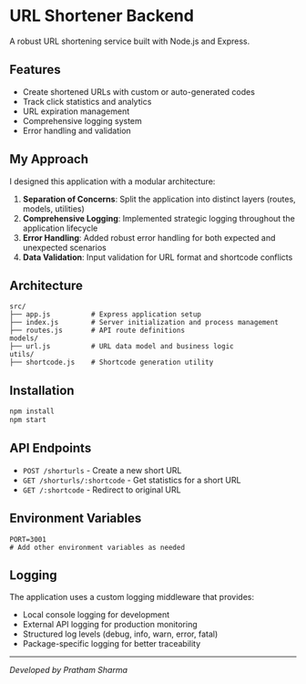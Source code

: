 # URL Shortener Backend

A robust URL shortening service built with Node.js and Express.

## Features

- Create shortened URLs with custom or auto-generated codes
- Track click statistics and analytics
- URL expiration management
- Comprehensive logging system
- Error handling and validation

## My Approach

I designed this application with a modular architecture:

1. **Separation of Concerns**: Split the application into distinct layers (routes, models, utilities)
2. **Comprehensive Logging**: Implemented strategic logging throughout the application lifecycle
3. **Error Handling**: Added robust error handling for both expected and unexpected scenarios
4. **Data Validation**: Input validation for URL format and shortcode conflicts

## Architecture

```
src/
├── app.js          # Express application setup
├── index.js        # Server initialization and process management
├── routes.js       # API route definitions
models/
├── url.js          # URL data model and business logic
utils/
├── shortcode.js    # Shortcode generation utility
```

## Installation

```bash
npm install
npm start
```

## API Endpoints

- `POST /shorturls` - Create a new short URL
- `GET /shorturls/:shortcode` - Get statistics for a short URL  
- `GET /:shortcode` - Redirect to original URL

## Environment Variables

```
PORT=3001
# Add other environment variables as needed
```

## Logging

The application uses a custom logging middleware that provides:
- Local console logging for development
- External API logging for production monitoring
- Structured log levels (debug, info, warn, error, fatal)
- Package-specific logging for better traceability

---
*Developed by Pratham Sharma*
